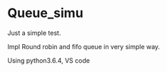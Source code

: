 # Queue_simu
Just a simple test.

Impl Round robin and fifo queue in very simple way.

Using python3.6.4, VS code


